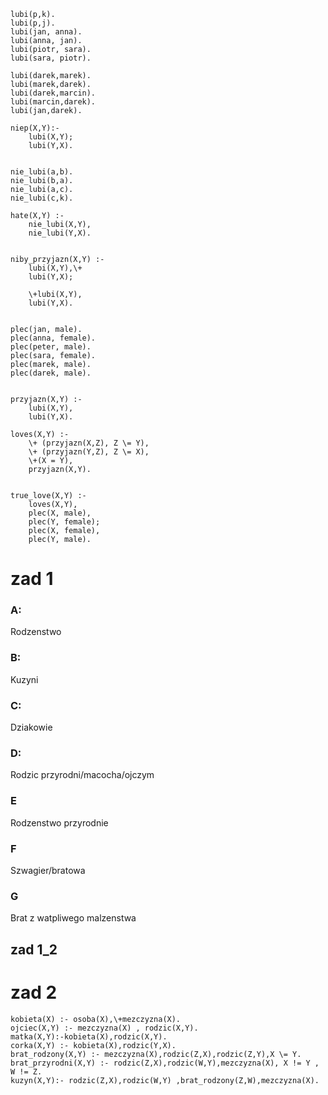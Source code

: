 


```lubi(j,p).
lubi(p,k).
lubi(p,j).
lubi(jan, anna).
lubi(anna, jan).
lubi(piotr, sara).
lubi(sara, piotr).

lubi(darek,marek).
lubi(marek,darek).
lubi(darek,marcin).
lubi(marcin,darek).
lubi(jan,darek).

niep(X,Y):-
    lubi(X,Y);
    lubi(Y,X).

    
nie_lubi(a,b).
nie_lubi(b,a).
nie_lubi(a,c).
nie_lubi(c,k).

hate(X,Y) :-
    nie_lubi(X,Y),
	nie_lubi(Y,X).


niby_przyjazn(X,Y) :-
    lubi(X,Y),\+
    lubi(Y,X);
    
    \+lubi(X,Y),
    lubi(Y,X).


plec(jan, male).
plec(anna, female).
plec(peter, male).
plec(sara, female).
plec(marek, male).
plec(darek, male).


przyjazn(X,Y) :-
    lubi(X,Y),
    lubi(Y,X).

loves(X,Y) :-
    \+ (przyjazn(X,Z), Z \= Y),
    \+ (przyjazn(Y,Z), Z \= X),
    \+(X = Y),
    przyjazn(X,Y).


true_love(X,Y) :-
    loves(X,Y),
    plec(X, male),
    plec(Y, female); 
    plec(X, female),
    plec(Y, male).

```

# zad 1
### A:
Rodzenstwo
### B:
Kuzyni
### C:
Dziakowie
### D:
Rodzic przyrodni/macocha/ojczym
### E
Rodzenstwo przyrodnie
### F
Szwagier/bratowa
### G
Brat z watpliwego malzenstwa

## zad 1_2

# zad 2

```
kobieta(X) :- osoba(X),\+mezczyzna(X).
ojciec(X,Y) :- mezczyzna(X) , rodzic(X,Y).
matka(X,Y):-kobieta(X),rodzic(X,Y).
corka(X,Y) :- kobieta(X),rodzic(Y,X).
brat_rodzony(X,Y) :- mezczyzna(X),rodzic(Z,X),rodzic(Z,Y),X \= Y.
brat_przyrodni(X,Y) :- rodzic(Z,X),rodzic(W,Y),mezczyzna(X), X != Y , W != Z.
kuzyn(X,Y):- rodzic(Z,X),rodzic(W,Y) ,brat_rodzony(Z,W),mezczyzna(X).

```
    











